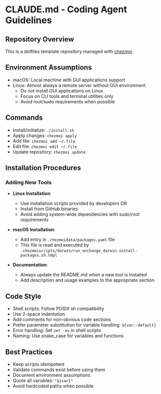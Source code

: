 # CLAUDE.md - Coding Agent Guidelines

## Repository Overview

This is a dotfiles template repository managed with [chezmoi](https://chezmoi.io/).

## Environment Assumptions

- macOS: Local machine with GUI applications support
- Linux: Almost always a remote server without GUI environment
  - Do not install GUI applications on Linux
  - Focus on CLI tools and terminal utilities only
  - Avoid root/sudo requirements when possible

## Commands

- Install/initialize: `./install.sh`
- Apply changes: `chezmoi apply`
- Add file: `chezmoi add ~/.file`
- Edit file: `chezmoi edit ~/.file`
- Update repository: `chezmoi update`

## Installation Procedures

### Adding New Tools

- **Linux Installation**:
  - Use installation scripts provided by developers OR
  - Install from GitHub binaries
  - Avoid adding system-wide dependencies with sudo/root requirements

- **macOS Installation**:
  - Add entry in `.chezmoidata/packages.yaml` file
  - This file is read and executed by `.chezmoiscripts/darwin/run_onchange_darwin-install-packages.sh.tmpl`

- **Documentation**:
  - Always update the README.md when a new tool is installed
  - Add description and usage examples to the appropriate section

## Code Style

- Shell scripts: Follow POSIX sh compatibility
- Use 2-space indentation
- Add comments for non-obvious code sections
- Prefer parameter substitution for variable handling: `${var:-default}`
- Error handling: Set `set -eu` in shell scripts
- Naming: Use snake_case for variables and functions

## Best Practices

- Keep scripts idempotent
- Validate commands exist before using them
- Document environment assumptions
- Quote all variables: `"${var}"`
- Avoid hardcoded paths when possible
